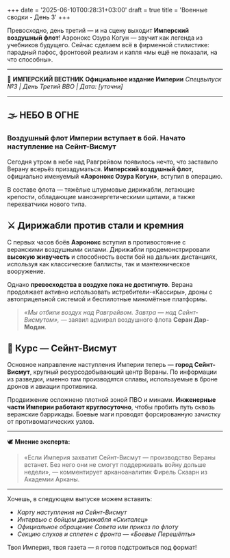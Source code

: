 +++
date = '2025-06-10T00:28:31+03:00'
draft = true
title = 'Военные сводки - День 3'
+++

Превосходно, день третий — и на сцену выходит **Имперский воздушный флот**! Аэронокс Озура Когун — звучит как легенда из учебников будущего. Сейчас сделаем всё в фирменной стилистике: парадный пафос, фронтовой реализм и капля «мы ещё не показали, на что способны».

---

📜 **ИМПЕРСКИЙ ВЕСТНИК**
**Официальное издание Империи**
*Спецвыпуск №3 | День Третий ВВО | Дата: \[уточни]*

---

## 🌫 **НЕБО В ОГНЕ**

### Воздушный флот Империи вступает в бой. Начато наступление на Сейнт-Висмут

Сегодня утром в небе над Равгрейвом появилось нечто, что заставило Верану всерьёз призадуматься. **Имперский воздушный флот**, официально именуемый **«Аэронокс Озура Когун»**, вступил в операцию.

В составе флота — тяжёлые штурмовые дирижабли, летающие крепости, обладающие маноэнергетическими щитами, а также перехватчики нового типа.

## ⚔️ **Дирижабли против стали и кремния**

С первых часов боёв **Аэронокс** вступил в противостояние с веранскими воздушными силами. Дирижабли продемонстрировали **высокую живучесть** и способность вести бой на дальних дистанциях, используя как классические баллисты, так и мантехническое вооружение.

Однако **превосходства в воздухе пока не достигнуто**. Верана продолжает активно использовать истребители-«Кассиры», дроны с автоприцельной системой и беспилотные миномётные платформы.

> *«Мы отбили воздух над Равгрейвом. Завтра — над Сейнт-Висмутом»,*
> — заявил адмирал воздушного флота **Серан Дар-Модан**.

## 🧭 **Курс — Сейнт-Висмут**

Основное направление наступления Империи теперь — **город Сейнт-Висмут**, крупный ресурсодобывающий центр Вераны. По информации из разведки, именно там производятся сплавы, используемые в броне дронов и авиации противника.

Продвижение осложнено плотной зоной ПВО и минами. **Инженерные части Империи работают круглосуточно**, чтобы пробить путь сквозь веранские баррикады. Боевые маги проводят форсированную зачистку от противомагических узлов.

---

🕊 **Мнение эксперта:**

> «Если Империя захватит Сейнт-Висмут — производство Вераны встанет. Без него они не смогут поддерживать войну дольше недели»,
> — комментирует арканоаналитик Фирель Скаарн из Академии Арканы.

---

Хочешь, в следующем выпуске можем вставить:

* *Карту наступления на Сейнт-Висмут*
* *Интервью с бойцом дирижабля «Скиталец»*
* *Официальное обращение Совета или приказ по флоту*
* *Секцию слухов и сплетен с фронта — «Боевые Перешёпты»*

Твоя Империя, твоя газета — я готов подстроиться под формат!
